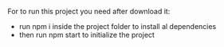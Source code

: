 For to run this project you need after download it:

- run npm i inside the project folder to install al dependencies
- then run npm start to initialize the project